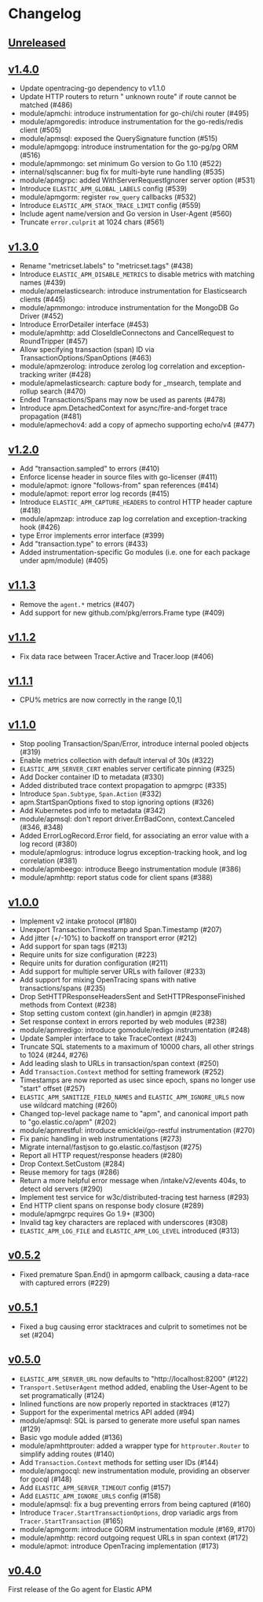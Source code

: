 # Changelog

## [Unreleased](https://github.com/elastic/apm-agent-go/compare/v1.4.0...master)

## [v1.4.0](https://github.com/elastic/apm-agent-go/releases/tag/v1.4.0)

 - Update opentracing-go dependency to v1.1.0
 - Update HTTP routers to return "<METHOD> unknown route" if route cannot be matched (#486)
 - module/apmchi: introduce instrumentation for go-chi/chi router (#495)
 - module/apmgoredis: introduce instrumentation for the go-redis/redis client (#505)
 - module/apmsql: exposed the QuerySignature function (#515)
 - module/apmgopg: introduce instrumentation for the go-pg/pg ORM (#516)
 - module/apmmongo: set minimum Go version to Go 1.10 (#522)
 - internal/sqlscanner: bug fix for multi-byte rune handling (#535)
 - module/apmgrpc: added WithServerRequestIgnorer server option (#531)
 - Introduce `ELASTIC_APM_GLOBAL_LABELS` config (#539)
 - module/apmgorm: register `row_query` callbacks (#532)
 - Introduce `ELASTIC_APM_STACK_TRACE_LIMIT` config (#559)
 - Include agent name/version and Go version in User-Agent (#560)
 - Truncate `error.culprit` at 1024 chars (#561)

## [v1.3.0](https://github.com/elastic/apm-agent-go/releases/tag/v1.3.0)

 - Rename "metricset.labels" to "metricset.tags" (#438)
 - Introduce `ELASTIC_APM_DISABLE_METRICS` to disable metrics with matching names (#439)
 - module/apmelasticsearch: introduce instrumentation for Elasticsearch clients (#445)
 - module/apmmongo: introduce instrumentation for the MongoDB Go Driver (#452)
 - Introduce ErrorDetailer interface (#453)
 - module/apmhttp: add CloseIdleConnectons and CancelRequest to RoundTripper (#457)
 - Allow specifying transaction (span) ID via TransactionOptions/SpanOptions (#463)
 - module/apmzerolog: introduce zerolog log correlation and exception-tracking writer (#428)
 - module/apmelasticsearch: capture body for \_msearch, template and rollup search (#470)
 - Ended Transactions/Spans may now be used as parents (#478)
 - Introduce apm.DetachedContext for async/fire-and-forget trace propagation (#481)
 - module/apmechov4: add a copy of apmecho supporting echo/v4 (#477)

## [v1.2.0](https://github.com/elastic/apm-agent-go/releases/tag/v1.2.0)

 - Add "transaction.sampled" to errors (#410)
 - Enforce license header in source files with go-licenser (#411)
 - module/apmot: ignore "follows-from" span references (#414)
 - module/apmot: report error log records (#415)
 - Introduce `ELASTIC_APM_CAPTURE_HEADERS` to control HTTP header capture (#418)
 - module/apmzap: introduce zap log correlation and exception-tracking hook (#426)
 - type Error implements error interface (#399)
 - Add "transaction.type" to errors (#433)
 - Added instrumentation-specific Go modules (i.e. one for each package under apm/module) (#405)

## [v1.1.3](https://github.com/elastic/apm-agent-go/releases/tag/v1.1.3)

 - Remove the `agent.*` metrics (#407)
 - Add support for new github.com/pkg/errors.Frame type (#409)

## [v1.1.2](https://github.com/elastic/apm-agent-go/releases/tag/v1.1.2)

 - Fix data race between Tracer.Active and Tracer.loop (#406)

## [v1.1.1](https://github.com/elastic/apm-agent-go/releases/tag/v1.1.1)

 - CPU% metrics are now correctly in the range [0,1]

## [v1.1.0](https://github.com/elastic/apm-agent-go/releases/tag/v1.1.0)

 - Stop pooling Transaction/Span/Error, introduce internal pooled objects (#319)
 - Enable metrics collection with default interval of 30s (#322)
 - `ELASTIC_APM_SERVER_CERT` enables server certificate pinning (#325)
 - Add Docker container ID to metadata (#330)
 - Added distributed trace context propagation to apmgrpc (#335)
 - Introduce `Span.Subtype`, `Span.Action` (#332)
 - apm.StartSpanOptions fixed to stop ignoring options (#326)
 - Add Kubernetes pod info to metadata (#342)
 - module/apmsql: don't report driver.ErrBadConn, context.Canceled (#346, #348)
 - Added ErrorLogRecord.Error field, for associating an error value with a log record (#380)
 - module/apmlogrus: introduce logrus exception-tracking hook, and log correlation (#381)
 - module/apmbeego: introduce Beego instrumentation module (#386)
 - module/apmhttp: report status code for client spans (#388)

## [v1.0.0](https://github.com/elastic/apm-agent-go/releases/tag/v1.0.0)

 - Implement v2 intake protocol (#180)
 - Unexport Transaction.Timestamp and Span.Timestamp (#207)
 - Add jitter (+/-10%) to backoff on transport error (#212)
 - Add support for span tags (#213)
 - Require units for size configuration (#223)
 - Require units for duration configuration (#211)
 - Add support for multiple server URLs with failover (#233)
 - Add support for mixing OpenTracing spans with native transactions/spans (#235)
 - Drop SetHTTPResponseHeadersSent and SetHTTPResponseFinished methods from Context (#238)
 - Stop setting custom context (gin.handler) in apmgin (#238)
 - Set response context in errors reported by web modules (#238)
 - module/apmredigo: introduce gomodule/redigo instrumentation (#248)
 - Update Sampler interface to take TraceContext (#243)
 - Truncate SQL statements to a maximum of 10000 chars, all other strings to 1024 (#244, #276)
 - Add leading slash to URLs in transaction/span context (#250)
 - Add `Transaction.Context` method for setting framework (#252)
 - Timestamps are now reported as usec since epoch, spans no longer use "start" offset (#257)
 - `ELASTIC_APM_SANITIZE_FIELD_NAMES` and `ELASTIC_APM_IGNORE_URLS` now use wildcard matching (#260)
 - Changed top-level package name to "apm", and canonical import path to "go.elastic.co/apm" (#202)
 - module/apmrestful: introduce emicklei/go-restful instrumentation (#270)
 - Fix panic handling in web instrumentations (#273)
 - Migrate internal/fastjson to go.elastic.co/fastjson (#275)
 - Report all HTTP request/response headers (#280)
 - Drop Context.SetCustom (#284)
 - Reuse memory for tags (#286)
 - Return a more helpful error message when /intake/v2/events 404s, to detect old servers (#290)
 - Implement test service for w3c/distributed-tracing test harness (#293)
 - End HTTP client spans on response body closure (#289)
 - module/apmgrpc requires Go 1.9+ (#300)
 - Invalid tag key characters are replaced with underscores (#308)
 - `ELASTIC_APM_LOG_FILE` and `ELASTIC_APM_LOG_LEVEL` introduced (#313)

## [v0.5.2](https://github.com/elastic/apm-agent-go/releases/tag/v0.5.2)

 - Fixed premature Span.End() in apmgorm callback, causing a data-race with captured errors (#229)

## [v0.5.1](https://github.com/elastic/apm-agent-go/releases/tag/v0.5.1)

 - Fixed a bug causing error stacktraces and culprit to sometimes not be set (#204)

## [v0.5.0](https://github.com/elastic/apm-agent-go/releases/tag/v0.5.0)

 - `ELASTIC_APM_SERVER_URL` now defaults to "http://localhost:8200" (#122)
 - `Transport.SetUserAgent` method added, enabling the User-Agent to be set programatically (#124)
 - Inlined functions are now properly reported in stacktraces (#127)
 - Support for the experimental metrics API added (#94)
 - module/apmsql: SQL is parsed to generate more useful span names (#129)
 - Basic vgo module added (#136)
 - module/apmhttprouter: added a wrapper type for `httprouter.Router` to simplify adding routes (#140)
 - Add `Transaction.Context` methods for setting user IDs (#144)
 - module/apmgocql: new instrumentation module, providing an observer for gocql (#148)
 - Add `ELASTIC_APM_SERVER_TIMEOUT` config (#157)
 - Add `ELASTIC_APM_IGNORE_URLS` config (#158)
 - module/apmsql: fix a bug preventing errors from being captured (#160)
 - Introduce `Tracer.StartTransactionOptions`, drop variadic args from `Tracer.StartTransaction` (#165)
 - module/apmgorm: introduce GORM instrumentation module (#169, #170)
 - module/apmhttp: record outgoing request URLs in span context (#172)
 - module/apmot: introduce OpenTracing implementation (#173)

## [v0.4.0](https://github.com/elastic/apm-agent-go/releases/tag/v0.4.0)

First release of the Go agent for Elastic APM
